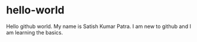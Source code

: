 # hello-world
Hello github world. My name is Satish Kumar Patra. I am new to github and I am learning the basics.
